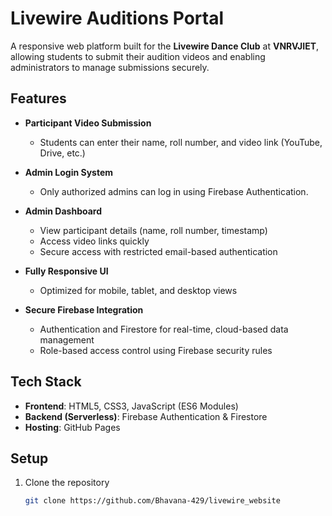 # Livewire Auditions Portal

A responsive web platform built for the **Livewire Dance Club** at **VNRVJIET**, allowing students to submit their audition videos and enabling administrators to manage submissions securely.

## Features

- **Participant Video Submission**
  - Students can enter their name, roll number, and video link (YouTube, Drive, etc.)
  
- **Admin Login System**
  - Only authorized admins can log in using Firebase Authentication.

- **Admin Dashboard**
  - View participant details (name, roll number, timestamp)
  - Access video links quickly
  - Secure access with restricted email-based authentication

- **Fully Responsive UI**
  - Optimized for mobile, tablet, and desktop views

- **Secure Firebase Integration**
  - Authentication and Firestore for real-time, cloud-based data management
  - Role-based access control using Firebase security rules

## Tech Stack

- **Frontend**: HTML5, CSS3, JavaScript (ES6 Modules)
- **Backend (Serverless)**: Firebase Authentication & Firestore
- **Hosting**: GitHub Pages

## Setup

1. Clone the repository  
   ```bash
   git clone https://github.com/Bhavana-429/livewire_website
